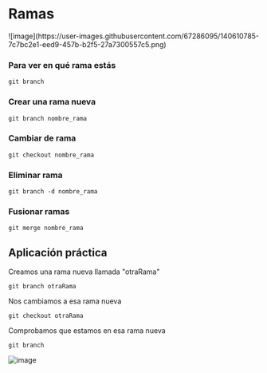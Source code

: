 <h1>Ramas</h1>
![image](https://user-images.githubusercontent.com/67286095/140610785-7c7bc2e1-eed9-457b-b2f5-27a7300557c5.png)

### Para ver en qué rama estás

```
git branch
```
### Crear una rama nueva

```
git branch nombre_rama
```

### Cambiar de rama

```
git checkout nombre_rama
```

### Eliminar rama

```
git branch -d nombre_rama
```

### Fusionar ramas

```
git merge nombre_rama
```
<h2>Aplicación práctica</h2>

Creamos una rama nueva llamada "otraRama"

```
git branch otraRama
```
Nos cambiamos a esa rama nueva 
```
git checkout otraRama
```
Comprobamos que estamos en esa rama nueva 

```
git branch 
```
![image](https://user-images.githubusercontent.com/67286095/140611514-d1c359da-bb5c-4cd5-b2e3-975d8fef65e9.png)


